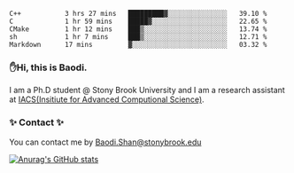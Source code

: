 <!--START_SECTION:waka-->

```text
C++           3 hrs 27 mins   █████████▓░░░░░░░░░░░░░░░   39.10 %
C             1 hr 59 mins    █████▓░░░░░░░░░░░░░░░░░░░   22.65 %
CMake         1 hr 12 mins    ███▒░░░░░░░░░░░░░░░░░░░░░   13.74 %
sh            1 hr 7 mins     ███▒░░░░░░░░░░░░░░░░░░░░░   12.71 %
Markdown      17 mins         ▓░░░░░░░░░░░░░░░░░░░░░░░░   03.32 %
```

<!--END_SECTION:waka-->

### ✋Hi, this is Baodi. 

I am a Ph.D student @ Stony Brook University and I am a research assistant at [IACS(Insitiute for Advanced Computional Science)](https://iacs.stonybrook.edu/).

### ✨ Contact ✨

You can contact me by [Baodi.Shan@stonybrook.edu](mailto:Baodi.Shan@stonybrook.edu)

[![Anurag's GitHub stats](https://github-readme-stats.vercel.app/api?username=lwshanbd&theme=jolly&show_icons=true&count_private=true&include_all_commits=true)](https://github.com/anuraghazra/github-readme-stats)



<!--
**lwshanbd/lwshanbd** is a ✨ _special_ ✨ repository because its `README.md` (this file) appears on your GitHub profile.

Here are some ideas to get you started:

- 🔭 I’m currently working on ...
- 🌱 I’m currently learning ...
- 👯 I’m looking to collaborate on ...
- 🤔 I’m looking for help with ...
- 💬 Ask me about ...
- 📫 How to reach me: ...
- 😄 Pronouns: ...
- ⚡ Fun fact: ...
-->
